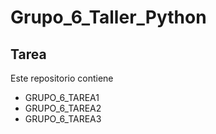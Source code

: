 # Grupo_6_Taller_Python


## Tarea

Este repositorio contiene
- GRUPO_6_TAREA1
- GRUPO_6_TAREA2
- GRUPO_6_TAREA3
